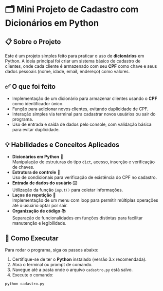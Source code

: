 # 🗂️ Mini Projeto de Cadastro com Dicionários em Python

## 📋 Sobre o Projeto

Este é um projeto simples feito para praticar o uso de **dicionários** em Python. A ideia principal foi criar um sistema básico de cadastro de clientes, onde cada cliente é armazenado com seu **CPF** como chave e seus dados pessoais (nome, idade, email, endereço) como valores.  

## ✅ O que foi feito

- Implementação de um dicionário para armazenar clientes usando o **CPF** como identificador único.  
- Função para adicionar novos clientes, evitando duplicidade de CPF.  
- Interação simples via terminal para cadastrar novos usuários ou sair do programa.  
- Uso de entrada e saída de dados pelo console, com validação básica para evitar duplicidade.  

## 💡 Habilidades e Conceitos Aplicados

- **Dicionários em Python** 🐍  
  Manipulação de estruturas do tipo `dict`, acesso, inserção e verificação de chaves.  
- **Estrutura de controle** 🔄  
  Uso de condicionais para verificação de existência do CPF no cadastro.  
- **Entrada de dados do usuário** ⌨️  
  Utilização da função `input()` para coletar informações.  
- **Laços de repetição** 🔁  
  Implementação de um menu com loop para permitir múltiplas operações até o usuário optar por sair.  
- **Organização de código** 📚  
  Separação de funcionalidades em funções distintas para facilitar manutenção e legibilidade.  

## 🚀 Como Executar

Para rodar o programa, siga os passos abaixo:

1. Certifique-se de ter o **Python** instalado (versão 3.x recomendada).  
2. Abra o terminal ou prompt de comando.  
3. Navegue até a pasta onde o arquivo `cadastro.py` está salvo.  
4. Execute o comando:

```bash
python cadastro.py
